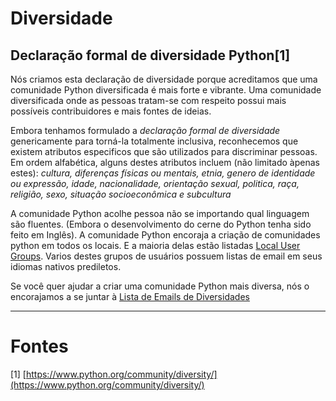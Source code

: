 # Diversidade

## Declaração formal de diversidade Python[1] 

Nós criamos esta declaração de diversidade porque acreditamos que uma comunidade Python diversificada é mais forte e vibrante.
Uma comunidade diversificada onde as pessoas tratam-se com respeito possui mais possíveis contribuidores e mais fontes de ideias.

Embora tenhamos formulado a *declaração formal de diversidade* genericamente para torná-la totalmente inclusiva, reconhecemos que
existem atributos especificos que são utilizados para discriminar pessoas. Em ordem alfabética, alguns destes atributos incluem
(não limitado àpenas estes): 
_cultura, diferenças físicas ou mentais, etnia, genero de identidade ou expressão, idade, nacionalidade, orientação sexual, politica, raça, religião, sexo, situação socioeconômica e subcultura_

A comunidade Python acolhe pessoa não se importando qual linguagem são fluentes. (Embora o desenvolvimento do cerne do Python
tenha sido feito em Inglês). A comunidade Python encoraja a criação de comunidades python em todos os locais. E a maioria delas estão listadas
[Local User Groups]( http://wiki.python.org/moin/LocalUserGroups). Varios destes grupos de usuários possuem listas de email
em seus idiomas nativos prediletos.

Se você quer ajudar a criar uma comunidade Python mais diversa, nós o encorajamos a se juntar à [Lista de Emails de Diversidades](https://mail.python.org/mailman/listinfo/diversity-private.)





---

# Fontes
[1] [https://www.python.org/community/diversity/](https://www.python.org/community/diversity/)


